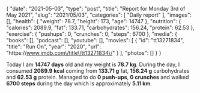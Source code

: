 {
    "date": "2021-05-03",
    "type": "post",
    "title": "Report for Monday 3rd of May 2021",
    "slug": "2021\/05\/03",
    "categories": [
        "Daily report"
    ],
    "images": [],
    "health": {
        "weight": 78.7,
        "height": 173,
        "age": 14747
    },
    "nutrition": {
        "calories": 2089.9,
        "fat": 133.71,
        "carbohydrates": 156.24,
        "protein": 62.53
    },
    "exercise": {
        "pushups": 0,
        "crunches": 0,
        "steps": 6700
    },
    "media": {
        "books": [],
        "podcast": [],
        "youtube": [],
        "movies": [
            {
                "id": "tt13271834",
                "title": "Run On",
                "year": "2020",
                "url": "https:\/\/www.imdb.com\/title\/tt13271834\/"
            }
        ],
        "photos": []
    }
}

Today I am <strong>14747 days</strong> old and my weight is <strong>78.7 kg</strong>. During the day, I consumed <strong>2089.9 kcal</strong> coming from <strong>133.71 g</strong> fat, <strong>156.24 g</strong> carbohydrates and <strong>62.53 g</strong> protein. Managed to do <strong>0 push-ups</strong>, <strong>0 crunches</strong> and walked <strong>6700 steps</strong> during the day which is approximately <strong>5.11 km</strong>.